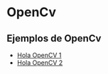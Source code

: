 # OpenCv
## Ejemplos de OpenCv

* [Hola OpenCV 1](./files/Opencv_1.java)
* [Hola OpenCV 2](./files/Opencv_2.java)
